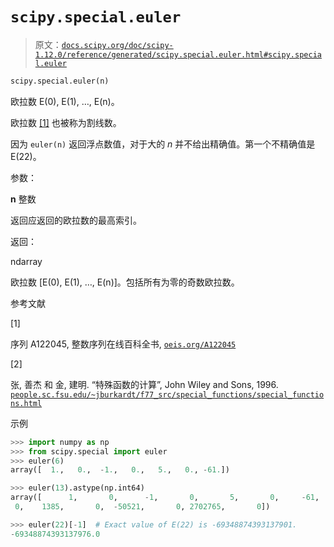 # `scipy.special.euler`

> 原文：[`docs.scipy.org/doc/scipy-1.12.0/reference/generated/scipy.special.euler.html#scipy.special.euler`](https://docs.scipy.org/doc/scipy-1.12.0/reference/generated/scipy.special.euler.html#scipy.special.euler)

```py
scipy.special.euler(n)
```

欧拉数 E(0), E(1), …, E(n)。

欧拉数 [[1]](#r59167ff4eb41-1) 也被称为割线数。

因为 `euler(n)` 返回浮点数值，对于大的 *n* 并不给出精确值。第一个不精确值是 E(22)。

参数：

**n** 整数

返回应返回的欧拉数的最高索引。

返回：

ndarray

欧拉数 [E(0), E(1), …, E(n)]。包括所有为零的奇数欧拉数。

参考文献

[1]

序列 A122045, 整数序列在线百科全书, [`oeis.org/A122045`](https://oeis.org/A122045)

[2]

张, 善杰 和 金, 建明. “特殊函数的计算”, John Wiley and Sons, 1996. [`people.sc.fsu.edu/~jburkardt/f77_src/special_functions/special_functions.html`](https://people.sc.fsu.edu/~jburkardt/f77_src/special_functions/special_functions.html)

示例

```py
>>> import numpy as np
>>> from scipy.special import euler
>>> euler(6)
array([  1.,   0.,  -1.,   0.,   5.,   0., -61.]) 
```

```py
>>> euler(13).astype(np.int64)
array([      1,       0,      -1,       0,       5,       0,     -61,
 0,    1385,       0,  -50521,       0, 2702765,       0]) 
```

```py
>>> euler(22)[-1]  # Exact value of E(22) is -69348874393137901.
-69348874393137976.0 
```
